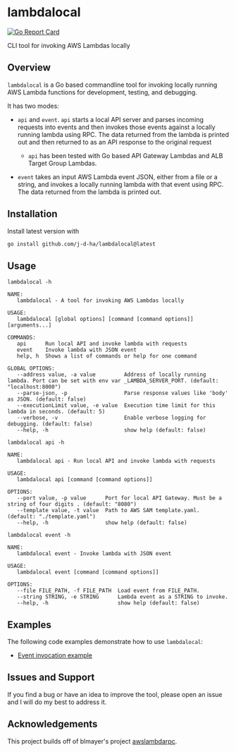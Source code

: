 # lambdalocal

[![Go Report Card](https://goreportcard.com/badge/github.com/j-d-ha/lambdalocal)](https://goreportcard.com/report/github.com/j-d-ha/lambdalocal)

CLI tool for invoking AWS Lambdas locally

## Overview

`lambdalocal` is a Go based commandline tool for invoking locally running AWS Lambda functions for
development, testing, and debugging.

It has two modes:

- `api` and `event`. `api` starts a local API server and parses incoming requests into events and
  then invokes those events against a locally running lambda using RPC. The data returned from the
  lambda is printed out and then returned to as an API response to the original request
    - `api` has been tested with Go based API Gateway Lambdas and ALB Target Group Lambdas.

- `event` takes an input AWS Lambda event JSON, either from a file or a string, and invokes a
  locally running lambda with that event using RPC. The data returned from the lambda is printed
  out.

## Installation

Install latest version with

```bash
go install github.com/j-d-ha/lambdalocal@latest
```

## Usage

`lambdalocal -h`

```text
NAME:
   lambdalocal - A tool for invoking AWS Lambdas locally

USAGE:
   lambdalocal [global options] [command [command options]] [arguments...]

COMMANDS:
   api      Run local API and invoke lambda with requests
   event    Invoke lambda with JSON event
   help, h  Shows a list of commands or help for one command

GLOBAL OPTIONS:
   --address value, -a value         Address of locally running lambda. Port can be set with env var _LAMBDA_SERVER_PORT. (default: "localhost:8000")
   --parse-json, -p                  Parse response values like 'body' as JSON. (default: false)
   --executionLimit value, -e value  Execution time limit for this lambda in seconds. (default: 5)
   --verbose, -v                     Enable verbose logging for debugging. (default: false)
   --help, -h                        show help (default: false)
```

`lambdalocal api -h`

```text
NAME:
   lambdalocal api - Run local API and invoke lambda with requests

USAGE:
   lambdalocal api [command [command options]] 

OPTIONS:
   --port value, -p value      Port for local API Gateway. Must be a string of four digits . (default: "8080")
   --template value, -t value  Path to AWS SAM template.yaml. (default: "./template.yaml")
   --help, -h                  show help (default: false)
```

`lambdalocal event -h`

```text
NAME:
   lambdalocal event - Invoke lambda with JSON event

USAGE:
   lambdalocal event [command [command options]] 

OPTIONS:
   --file FILE_PATH, -f FILE_PATH  Load event from FILE_PATH.
   --string STRING, -e STRING      Lambda event as a STRING to invoke.
   --help, -h                      show help (default: false)
```

## Examples

The following code examples demonstrate how to use `lambdalocal`:

- [Event invocation example](./example/event/)

## Issues and Support

If you find a bug or have an idea to improve the tool, please open an issue and I will do my best to
address it.

## Acknowledgements

This project builds off of blmayer's
project [awslambdarpc](https://github.com/blmayer/awslambdarpc).

